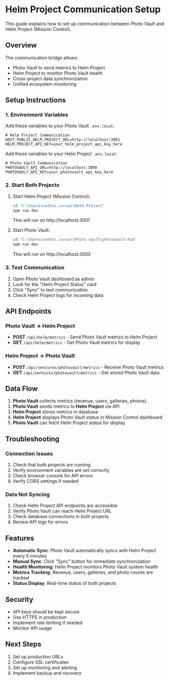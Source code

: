 # Helm Project Communication Setup

This guide explains how to set up communication between Photo Vault and Helm Project (Mission Control).

## Overview

The communication bridge allows:
- Photo Vault to send metrics to Helm Project
- Helm Project to monitor Photo Vault health
- Cross-project data synchronization
- Unified ecosystem monitoring

## Setup Instructions

### 1. Environment Variables

Add these variables to your Photo Vault `.env.local`:

```env
# Helm Project Communication
NEXT_PUBLIC_HELM_PROJECT_URL=http://localhost:3001
HELM_PROJECT_API_KEY=your_helm_project_api_key_here
```

Add these variables to your Helm Project `.env.local`:

```env
# Photo Vault Communication
PHOTOVAULT_API_URL=http://localhost:3000
PHOTOVAULT_API_KEY=your_photovault_api_key_here
```

### 2. Start Both Projects

1. Start Helm Project (Mission Control):
   ```bash
   cd "C:\Users\natha\.cursor\Helm Project"
   npm run dev
   ```
   This will run on http://localhost:3001

2. Start Photo Vault:
   ```bash
   cd "C:\Users\natha\.cursor\Photo Vault\photovault-hub"
   npm run dev
   ```
   This will run on http://localhost:3000

### 3. Test Communication

1. Open Photo Vault dashboard as admin
2. Look for the "Helm Project Status" card
3. Click "Sync" to test communication
4. Check Helm Project logs for incoming data

## API Endpoints

### Photo Vault → Helm Project

- **POST** `/api/helm/metrics` - Send Photo Vault metrics to Helm Project
- **GET** `/api/helm/metrics` - Get Photo Vault metrics for display

### Helm Project → Photo Vault

- **POST** `/api/ventures/photovault/metrics` - Receive Photo Vault metrics
- **GET** `/api/ventures/photovault/metrics` - Get stored Photo Vault data

## Data Flow

1. **Photo Vault** collects metrics (revenue, users, galleries, photos)
2. **Photo Vault** sends metrics to **Helm Project** via API
3. **Helm Project** stores metrics in database
4. **Helm Project** displays Photo Vault status in Mission Control dashboard
5. **Photo Vault** can fetch Helm Project status for display

## Troubleshooting

### Connection Issues

1. Check that both projects are running
2. Verify environment variables are set correctly
3. Check browser console for API errors
4. Verify CORS settings if needed

### Data Not Syncing

1. Check Helm Project API endpoints are accessible
2. Verify Photo Vault can reach Helm Project URL
3. Check database connections in both projects
4. Review API logs for errors

## Features

- **Automatic Sync**: Photo Vault automatically syncs with Helm Project every 5 minutes
- **Manual Sync**: Click "Sync" button for immediate synchronization
- **Health Monitoring**: Helm Project monitors Photo Vault system health
- **Metrics Tracking**: Revenue, users, galleries, and photo counts are tracked
- **Status Display**: Real-time status of both projects

## Security

- API keys should be kept secure
- Use HTTPS in production
- Implement rate limiting if needed
- Monitor API usage

## Next Steps

1. Set up production URLs
2. Configure SSL certificates
3. Set up monitoring and alerting
4. Implement backup and recovery
